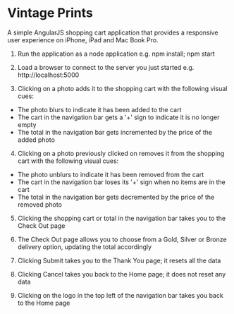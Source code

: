 Vintage Prints
==========

A simple AngularJS shopping cart application that provides a responsive user experience on iPhone, iPad and Mac Book Pro.

1. Run the application as a node application e.g. npm install; npm start

2. Load a browser to connect to the server you just started e.g. http://localhost:5000

3. Clicking on a photo adds it to the shopping cart with the following visual cues:
  * The photo blurs to indicate it has been added to the cart
  * The cart in the navigation bar gets a '+' sign to indicate it is no longer empty
  * The total in the navigation bar gets incremented by the price of the added photo

4. Clicking on a photo previously clicked on removes it from the shopping cart with the following visual cues:
  * The photo unblurs to indicate it has been removed from the cart
  * The cart in the navigation bar loses its '+' sign when no items are in the cart
  * The total in the navigation bar gets decremented by the price of the removed photo

5. Clicking the shopping cart or total in the navigation bar takes you to the Check Out page

6. The Check Out page allows you to choose from a Gold, Silver or Bronze delivery option, updating the total accordingly

7. Clicking Submit takes you to the Thank You page; it resets all the data

8. Clicking Cancel takes you back to the Home page; it does not reset any data

9. Clicking on the logo in the top left of the navigation bar takes you back to the Home page
